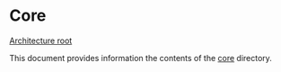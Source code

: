 # Core

[Architecture root](README.md)

This document provides information the contents of the [core](../../toolsaf/core/) directory.
